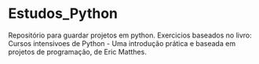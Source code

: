 # Estudos_Python
Repositório para guardar projetos em python. Exercicios baseados no livro: Cursos intensivoes de Python - Uma introdução prática e baseada em projetos de programação, de Eric Matthes. 
